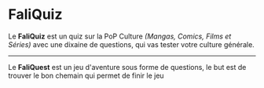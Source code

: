 # FaliQuiz

Le **FaliQuiz** est un quiz sur la PoP Culture *(Mangas, Comics, Films et Séries)*
avec une dixaine de questions, qui vas tester votre culture générale.

-------------------------------------------------------------------------------------

Le **FaliQuest** est un jeu d'aventure sous forme de questions,
le but est de trouver le bon chemain qui permet de finir le jeu
